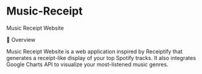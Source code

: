 # Music-Receipt

Music Receipt Website

🎵 Overview

Music Receipt Website is a web application inspired by Receiptify that generates a receipt-like display of your top Spotify tracks. It also integrates Google Charts API to visualize your most-listened music genres.
